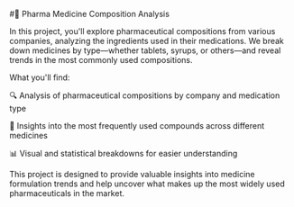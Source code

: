 #💊 Pharma Medicine Composition Analysis

In this project, you'll explore pharmaceutical compositions from various companies, analyzing the ingredients used in their medications. We break down medicines by type—whether tablets, syrups, or others—and reveal trends in the most commonly used compositions.

What you'll find:

🔍 Analysis of pharmaceutical compositions by company and medication type

💊 Insights into the most frequently used compounds across different medicines

📊 Visual and statistical breakdowns for easier understanding

This project is designed to provide valuable insights into medicine formulation trends and help uncover what makes up the most widely used pharmaceuticals in the market.
